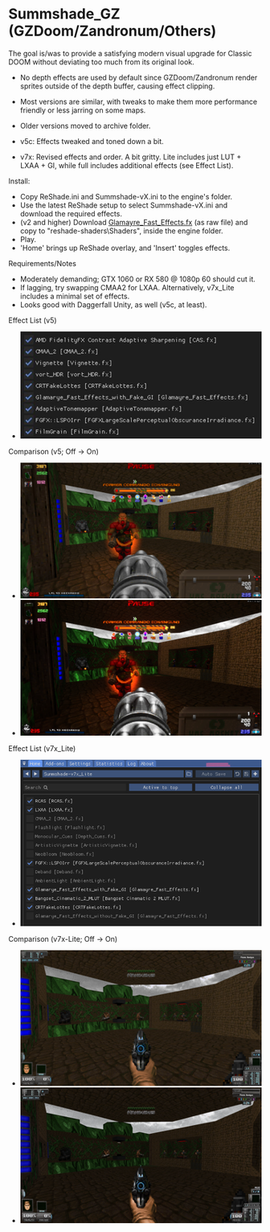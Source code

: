 # Summshade_GZ (GZDoom/Zandronum/Others)
The goal is/was to provide a satisfying modern visual upgrade for Classic DOOM without deviating too much from its original look.

- No depth effects are used by default since GZDoom/Zandronum render sprites outside of the depth buffer, causing effect clipping.
- Most versions are similar, with tweaks to make them more performance friendly or less jarring on some maps.

- Older versions moved to archive folder.

- v5c: Effects tweaked and toned down a bit.
- v7x: Revised effects and order. A bit gritty. Lite includes just LUT + LXAA + GI, while full includes additional effects (see Effect List).

Install:
- Copy ReShade.ini and Summshade-vX.ini to the engine's folder.
- Use the latest ReShade setup to select Summshade-vX.ini and download the required effects.
- (v2 and higher) Download [Glamayre_Fast_Effects.fx](https://github.com/rj200/Glamarye_Fast_Effects_for_ReShade/blob/main/Shaders/Glamayre_Fast_Effects.fx) (as raw file) and copy to "reshade-shaders\Shaders", inside the engine folder.
- Play.
- 'Home' brings up ReShade overlay, and 'Insert' toggles effects.

Requirements/Notes
- Moderately demanding; GTX 1060 or RX 580 @ 1080p 60 should cut it.
- If lagging, try swapping CMAA2 for LXAA. Alternatively, v7x_Lite includes a minimal set of effects.
- Looks good with Daggerfall Unity, as well (v5c, at least).

Effect List (v5)
- ![Effect List](Images/EffectList_v5.jpg?raw=true "")

Comparison (v5; Off -> On)
- ![v5 Off](Images/v5_Off.jpg?raw=true "")
- ![v5 On](Images/v5_On.jpg?raw=true "")

Effect List (v7x_Lite)
- ![Effect List](Images/EffectList_v7x-Lite.png?raw=true "")

Comparison (v7x-Lite; Off -> On)
- ![v7x-Lite Off](Images/v7x-Lite_Off.png?raw=true "")
- ![v7x-Lite On](Images/v7x-Lite_On.png?raw=true "")
